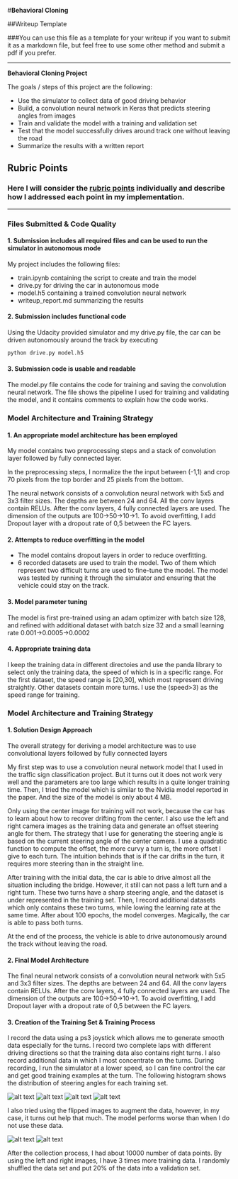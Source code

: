#**Behavioral Cloning** 

##Writeup Template

###You can use this file as a template for your writeup if you want to submit it as a markdown file, but feel free to use some other method and submit a pdf if you prefer.

---

**Behavioral Cloning Project**

The goals / steps of this project are the following:
* Use the simulator to collect data of good driving behavior
* Build, a convolution neural network in Keras that predicts steering angles from images
* Train and validate the model with a training and validation set
* Test that the model successfully drives around track one without leaving the road
* Summarize the results with a written report


[//]: # (Image References)

[image1]: ./examples/placeholder.png "Model Visualization"
[image2]: ./examples/placeholder.png "Grayscaling"
[image3]: ./examples/placeholder_small.png "Recovery Image"
[image4]: ./examples/placeholder_small.png "Recovery Image"
[image5]: ./examples/placeholder_small.png "Recovery Image"
[image6]: ./examples/placeholder_small.png "Normal Image"
[image7]: ./examples/placeholder_small.png "Flipped Image"

## Rubric Points
### Here I will consider the [rubric points](https://review.udacity.com/#!/rubrics/432/view) individually and describe how I addressed each point in my implementation.  

---
### Files Submitted & Code Quality

#### 1. Submission includes all required files and can be used to run the simulator in autonomous mode

My project includes the following files:
* train.ipynb containing the script to create and train the model
* drive.py for driving the car in autonomous mode
* model.h5 containing a trained convolution neural network 
* writeup_report.md summarizing the results

#### 2. Submission includes functional code
Using the Udacity provided simulator and my drive.py file, the car can be driven autonomously around the track by executing 
```sh
python drive.py model.h5
```

#### 3. Submission code is usable and readable

The model.py file contains the code for training and saving the convolution neural network. The file shows the pipeline I used for training and validating the model, and it contains comments to explain how the code works.

### Model Architecture and Training Strategy

#### 1. An appropriate model architecture has been employed

My model contains two preprocessing steps and a stack of convolution layer followed by fully connected layer. 

In the preprocessing steps, I normalize the the input between (-1,1) and crop 70 pixels from the top border and 25 pixels from the bottom.  

The neural network consists of a convolution neural network with 5x5 and 3x3 filter sizes. The depths are between 24 and 64. All the conv layers contain RELUs. After the conv layers, 4 fully connected layers are used. The dimension of the outputs are  100->50->10->1. To avoid overfitting, I add Dropout layer with a dropout rate of 0,5 between the FC layers.   

#### 2. Attempts to reduce overfitting in the model
* The model contains dropout layers in order to reduce overfitting.
* 6 recorded datasets are used to train the model. Two of them which represent two difficult turns are used to fine-tune the model. The model was tested by running it through the simulator and ensuring that the vehicle could stay on the track.

#### 3. Model parameter tuning

The model is first pre-trained using an adam optimizer with batch size 128, and refined with additional dataset with batch size 32 and a small learning rate 0.001->0.0005->0.0002

#### 4. Appropriate training data

I keep the training data in different directoies and use the panda library to select only the training data, the speed of which is in a specific range. For the first dataset, the speed range is [20,30], which most represent driving straightly. Other datasets contain more turns. I use the (speed>3) as the speed range for training.


### Model Architecture and Training Strategy

#### 1. Solution Design Approach

The overall strategy for deriving a model architecture was to use convolutional layers followed by fully connected layers

My first step was to use a convolution neural network model that I used in the traffic sign classification project. But it turns out it does not work very well and the parameters are too large which results in a quite longer training time. Then, I tried the model which is similar to the Nvidia model reported in the paper. And the size of the model is only about 4 MB.

Only using the center image for training will not work, because the car has to learn about how to recover drifting from the center. I also use the left and right camera images as the training data and generate an offset steering angle for them. The strategy that I use for generating the steering angle is based on the current steering angle of the center camera. I use a quadratic function to compute the offset, the more curvy a turn is, the more offset I give to each turn. The intuition behinds that is if the car drifts in the turn, it requires more steering than in the straight line.  

After training with the initial data, the car is able to drive almost all the situation including the bridge. However, it still can not pass a left turn and a right turn. These two turns have a sharp steering angle, and the dataset is under represented in the training set. Then, I record additional datasets which only contains these two turns, while lowing the learning rate at the same time. After about 100 epochs, the model converges.  Magically, the car is able to pass both turns.

At the end of the process, the vehicle is able to drive autonomously around the track without leaving the road.

#### 2. Final Model Architecture

The final neural network consists of a convolution neural network with 5x5 and 3x3 filter sizes. The depths are between 24 and 64. All the conv layers contain RELUs. After the conv layers, 4 fully connected layers are used. The dimension of the outputs are  100->50->10->1. To avoid overfitting, I add Dropout layer with a dropout rate of 0,5 between the FC layers.   

#### 3. Creation of the Training Set & Training Process

I record the data using a ps3 joystick which allows me to generate smooth data especially for the turns. I record two complete laps with different driving directions so that the training data also contains right turns. I also record additional  data in which I most concentrate on the turns. During recording, I run the simulator at a lower speed, so I can fine control the car and get good training examples at the turn. The following histogram shows the distribution of steering angles for each training set.

![alt text][image2]
![alt text][image3]
![alt text][image4]
![alt text][image5]

I also tried using the flipped images to augment the data, however, in my case, it turns out help that much. The model performs worse than when I do not use these data. 

![alt text][image6]
![alt text][image7]

After the collection process, I had about 10000 number of data points. By using the left and right images, I have 3 times more training data. I randomly shuffled the data set and put 20% of the data into a validation set. 

